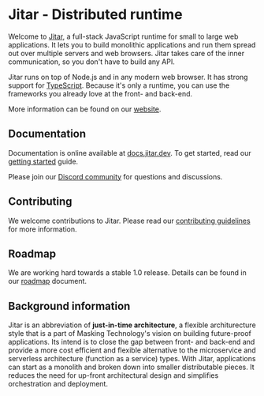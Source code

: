 
# Jitar - Distributed runtime

Welcome to [Jitar](https://jitar.dev), a full-stack JavaScript runtime for small to large web applications. It lets you to build monolithic applications and run them spread out over multiple servers and web browsers. Jitar takes care of the inner communication, so you don't have to build any API.

Jitar runs on top of Node.js and in any modern web browser. It has strong support for [TypeScript](https://www.typescriptlang.org/). Because it's only a runtime, you can use the frameworks you already love at the front- and back-end.

More information can be found on our [website](https://jitar.dev).

## Documentation

Documentation is online available at [docs.jitar.dev](https://docs.jitar.dev). To get started, read our [getting started](https://docs.jitar.dev/02_getting_started.html) guide.

Please join our [Discord community](https://discord.gg/Bqwy8azp5R) for questions and discussions.

## Contributing

We welcome contributions to Jitar. Please read our [contributing guidelines](CONTRIBUTING.md) for more information.

## Roadmap

We are working hard towards a stable 1.0 release. Details can be found in our [roadmap](ROADMAP.md) document.

## Background information

Jitar is an abbreviation of **just-in-time architecture**, a flexible architurecture style that is a part of Masking Technology's vision on building future-proof applications. Its intend is to close the gap between front- and back-end and provide a more cost efficient and flexible alternative to the microservice and serverless architecture (function as a service) types. With Jitar, applications can start as a monolith and broken down into smaller distributable pieces. It reduces the need for up-front architectural design and simplifies orchestration and deployment.
